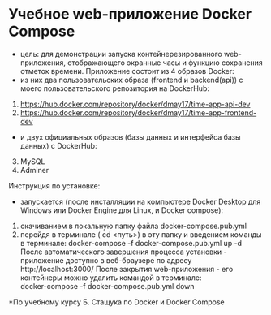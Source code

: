 # Учебное web-приложение Docker Compose

- цель: для демонстрации запуска контейнерезированного web-приложения, отображающего экранные часы и функцию сохранения отметок времени.
Приложение состоит из 4 образов Docker:
- из них два пользовательских образа (frontend и backend(api)) с моего пользовательского репозитория на DockerHub:
1. https://hub.docker.com/repository/docker/dmay17/time-app-api-dev
2. https://hub.docker.com/repository/docker/dmay17/time-app-frontend-dev
- и двух официальных образов (базы данных и интерфейса базы данных) с DockerHub:
3. MySQL
4. Adminer

Инструкция по установке:
- запускается (после инсталляции на компьютере Docker Desktop для Windows или Docker Engine для Linux, и Docker compose): 
1) скачиванием в локальную папку файла docker-compose.pub.yml
2) перейдя в терминале ( cd <путь>) в эту папку и введением команды в терминале:
docker-compose -f docker-compose.pub.yml up -d
После автоматического завершения процесса установки - приложение доступно в веб-браузере по адресу 
http://localhost:3000/
После закрытия web-приложения - его контейнеры можно удалить командой в терминале:     
docker-compose -f docker-compose.pub.yml down

*По учебному курсу Б. Стащука по Docker и Docker Compose
